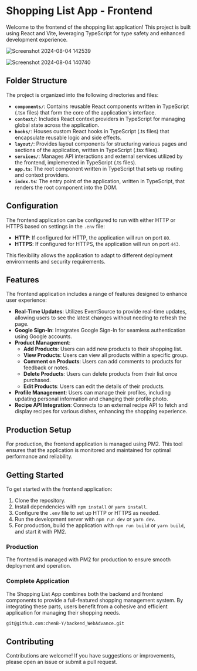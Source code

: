 # Shopping List App - Frontend

Welcome to the frontend of the shopping list application! This project is built using React and Vite, leveraging TypeScript for type safety and enhanced development experience.

![Screenshot 2024-08-04 142539](https://github.com/user-attachments/assets/53cea276-316c-4f9e-9b8c-bed815a0df13)


![Screenshot 2024-08-04 140740](https://github.com/user-attachments/assets/d51847ba-626f-48a9-9b83-92c2e2443bfe)


## Folder Structure

The project is organized into the following directories and files:

- **`components/`**: Contains reusable React components written in TypeScript (.tsx files) that form the core of the application's interface.
- **`context/`**: Includes React context providers in TypeScript for managing global state across the application.
- **`hooks/`**: Houses custom React hooks in TypeScript (.ts files) that encapsulate reusable logic and side effects.
- **`layout/`**: Provides layout components for structuring various pages and sections of the application, written in TypeScript (.tsx files).
- **`services/`**: Manages API interactions and external services utilized by the frontend, implemented in TypeScript (.ts files).
- **`app.ts`**: The root component written in TypeScript that sets up routing and context providers.
- **`index.ts`**: The entry point of the application, written in TypeScript, that renders the root component into the DOM.

## Configuration

The frontend application can be configured to run with either HTTP or HTTPS based on settings in the `.env` file:

- **HTTP**: If configured for HTTP, the application will run on port `80`.
- **HTTPS**: If configured for HTTPS, the application will run on port `443`.

This flexibility allows the application to adapt to different deployment environments and security requirements.

## Features

The frontend application includes a range of features designed to enhance user experience:

- **Real-Time Updates**: Utilizes EventSource to provide real-time updates, allowing users to see the latest changes without needing to refresh the page.
- **Google Sign-In**: Integrates Google Sign-In for seamless authentication using Google accounts.
- **Product Management**:
  - **Add Products**: Users can add new products to their shopping list.
  - **View Products**: Users can view all products within a specific group.
  - **Comment on Products**: Users can add comments to products for feedback or notes.
  - **Delete Products**: Users can delete products from their list once purchased.
  - **Edit Products**: Users can edit the details of their products.
- **Profile Management**: Users can manage their profiles, including updating personal information and changing their profile photo.
- **Recipe API Integration**: Connects to an external recipe API to fetch and display recipes for various dishes, enhancing the shopping experience.

## Production Setup

For production, the frontend application is managed using PM2. This tool ensures that the application is monitored and maintained for optimal performance and reliability.

## Getting Started

To get started with the frontend application:

1. Clone the repository.
2. Install dependencies with `npm install` or `yarn install`.
3. Configure the `.env` file to set up HTTP or HTTPS as needed.
4. Run the development server with `npm run dev` or `yarn dev`.
5. For production, build the application with `npm run build` or `yarn build`, and start it with PM2.

### Production
The frontend is managed with PM2 for production to ensure smooth deployment and operation.

### Complete Application
The Shopping List App combines both the backend and frontend components to provide a full-featured shopping management system. By integrating these parts, users benefit from a cohesive and efficient application for managing their shopping needs.
```sh
git@github.com:chenB-Y/backend_WebAdvance.git
```

## Contributing

Contributions are welcome! If you have suggestions or improvements, please open an issue or submit a pull request.
